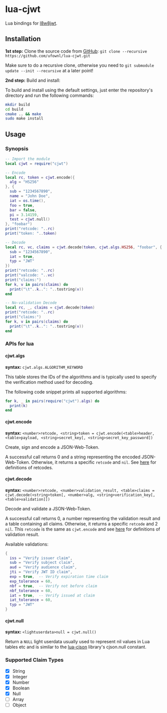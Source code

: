 # lua-cjwt

Lua bindings for [l8w8jwt](https://github.com/GlitchedPolygons/l8w8jwt).

## Installation

**1st step:** Clone the source code from [GitHub](https://github.com/ufownl/lua-cjwt.git): `git clone --recursive https://github.com/ufownl/lua-cjwt.git`

Make sure to do a recursive clone, otherwise you need to `git submodule update --init --recursive` at a later point!

**2nd step:** Build and install:

To build and install using the default settings, just enter the repository's directory and run the following commands:

```bash
mkdir build
cd build
cmake .. && make
sudo make install
```

## Usage

### Synopsis

```lua
-- Import the module
local cjwt = require("cjwt")

-- Encode
local rc, token = cjwt.encode({
  alg = "HS256"
}, {
  sub = "1234567890",
  name = "John Doe",
  iat = os.time(),
  foo = true,
  bar = false,
  pi = 3.14159,
  test = cjwt.null()
}, "foobar")
print("retcode: "..rc)
print("token: "..token)

-- Decode
local rc, vc, claims = cjwt.decode(token, cjwt.algs.HS256, "foobar", {
  sub = "1234567890",
  iat = true,
  typ = "JWT"
})
print("retcode: "..rc)
print("valcode: "..vc)
print("claims:")
for k, v in pairs(claims) do
  print("\t"..k..": "..tostring(v))
end

-- No-validation Decode
local rc, _, claims = cjwt.decode(token)
print("retcode: "..rc)
print("claims:")
for k, v in pairs(claims) do
  print("\t"..k..": "..tostring(v))
end
```

### APIs for lua

#### cjwt.algs

**syntax:** `cjwt.algs.ALGORITHM_KEYWORD`

This table stores the IDs of the algorithms and is typically used to specify the verification method used for decoding.

The following code snippet prints all supported algorithms:

```lua
for k, _ in pairs(require("cjwt").algs) do
  print(k)
end
```

#### cjwt.encode

**syntax:** `<number>retcode, <string>token = cjwt.encode(<table>header, <table>payload, <string>secret_key[, <string>secret_key_password])`

Create, sign and encode a JSON-Web-Token.

A successful call returns 0 and a string representing the encoded JSON-Web-Token. Otherwise, it returns a specific `retcode` and `nil`. See [here](https://github.com/GlitchedPolygons/l8w8jwt/blob/b24083d920c93a2f46f30d3d3d7a2663ac19ca09/include/l8w8jwt/retcodes.h#L33) for definitions of retcodes.

#### cjwt.decode

**syntax:** `<number>retcode, <number>validation_result, <table>claims = cjwt.decode(<string>token[, <number>alg, <string>verification_key[, <table>validation]])`

Decode and validate a JSON-Web-Token.

A successful call returns 0, a number representing the validation result and a table containing all claims. Otherwise, it returns a specific `retcode` and 2 `nil`. This `retcode` is the same as `cjwt.encode` and see [here](https://github.com/GlitchedPolygons/l8w8jwt/blob/b24083d920c93a2f46f30d3d3d7a2663ac19ca09/include/l8w8jwt/decode.h#L45) for definitions of validation result.

Available validations:

```lua
{
  iss = "Verify issuer claim",
  sub = "Verify subject claim",
  aud = "Verify audience claim",
  jti = "Verify JWT ID claim",
  exp = true,  -- Verify expiration time claim
  exp_tolerance = 60,
  nbf = true,  -- Verify not before claim
  nbf_tolerance = 60,
  iat = true,  -- Verify issued at claim
  iat_tolerance = 60,
  typ = "JWT"
}
```

#### cjwt.null

**syntax:** `<lightuserdata>null = cjwt.null()`

Return a `NULL` light userdata usually used to represent nil values in Lua tables etc and is similar to the [lua-cjson](https://kyne.com.au/~mark/software/lua-cjson.php) library's cjson.null constant.

### Supported Claim Types

- [x] String
- [x] Integer
- [x] Number
- [x] Boolean
- [x] Null
- [ ] Array
- [ ] Object
